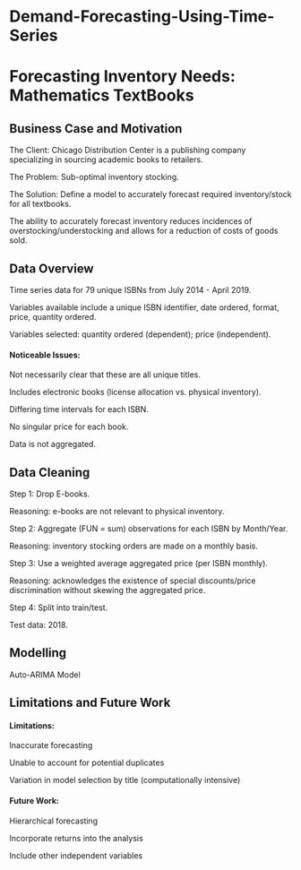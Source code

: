 # Demand-Forecasting-Using-Time-Series

# Forecasting Inventory Needs: Mathematics TextBooks

## Business Case and Motivation
The Client: Chicago Distribution Center is a publishing company specializing in sourcing academic books to retailers. 

The Problem: Sub-optimal inventory stocking. 

The Solution: Define a model to accurately forecast required inventory/stock for all textbooks. 

The ability to accurately forecast inventory reduces incidences of overstocking/understocking and allows for a reduction of costs of goods sold.

## Data Overview
Time series data for 79 unique ISBNs from July 2014 - April 2019.

Variables available include a unique ISBN identifier, date ordered, format, price, quantity ordered.

Variables selected: quantity ordered (dependent); price (independent).

#### Noticeable Issues:

Not necessarily clear that these are all unique titles. 

Includes electronic books (license allocation vs.  physical inventory).

Differing time intervals for each ISBN.

No singular price for each book.

Data is not aggregated. 

## Data Cleaning
Step 1: Drop E-books.

Reasoning: e-books are not relevant to physical inventory.

Step 2: Aggregate (FUN = sum) observations for each ISBN by Month/Year.

Reasoning: inventory stocking orders are made on a monthly basis.

Step 3: Use a weighted average aggregated price (per ISBN monthly).

Reasoning: acknowledges the existence of special discounts/price discrimination without skewing the aggregated price. 

Step 4: Split into train/test.

Test data: 2018.

## Modelling

Auto-ARIMA Model 

## Limitations and Future Work

#### Limitations:

Inaccurate forecasting

Unable to account for potential duplicates

Variation in model selection by title (computationally intensive)

#### Future Work:

Hierarchical forecasting

Incorporate returns into the analysis

Include other independent variables


